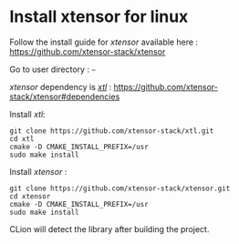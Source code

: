 # Install xtensor for linux

Follow the install guide for *xtensor* available here : https://github.com/xtensor-stack/xtensor

Go to user directory : `~`

*xtensor* dependency is *[xtl](https://github.com/xtensor-stack/xtl)* : https://github.com/xtensor-stack/xtensor#dependencies

Install *xtl*:

```
git clone https://github.com/xtensor-stack/xtl.git
cd xtl
cmake -D CMAKE_INSTALL_PREFIX=/usr
sudo make install
```

Install *xtensor* :
```
git clone https://github.com/xtensor-stack/xtensor.git
cd xtensor
cmake -D CMAKE_INSTALL_PREFIX=/usr
sudo make install
```

CLion will detect the library after building the project.